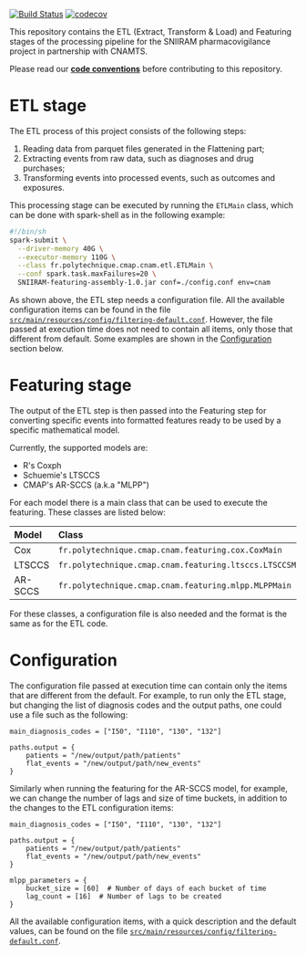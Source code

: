 [![Build Status](https://travis-ci.com/X-DataInitiative/SNIIRAM-featuring.svg?token=LzAm1iAXuXZzFBCrak5F&branch=master)](https://travis-ci.com/X-DataInitiative/SNIIRAM-featuring)
[![codecov](https://codecov.io/gh/X-DataInitiative/SNIIRAM-featuring/branch/master/graph/badge.svg?token=4a0h501t8P)](https://codecov.io/gh/X-DataInitiative/SNIIRAM-featuring)

This repository contains the ETL (Extract, Transform & Load) and Featuring stages of the processing pipeline for the SNIIRAM pharmacovigilance project in partnership with CNAMTS.

Please read our **[code conventions](https://datainitiative.atlassian.net/wiki/display/CFC/Development#)** before contributing to this repository.

# ETL stage

The ETL process of this project consists of the following steps:

1) Reading data from parquet files generated in the Flattening part;
2) Extracting events from raw data, such as diagnoses and drug purchases;
3) Transforming events into processed events, such as outcomes and exposures.

This processing stage can be executed by running the `ETLMain` class, which can be done with spark-shell as in the following example:

```bash
#!/bin/sh
spark-submit \
  --driver-memory 40G \
  --executor-memory 110G \
  --class fr.polytechnique.cmap.cnam.etl.ETLMain \
  --conf spark.task.maxFailures=20 \
  SNIIRAM-featuring-assembly-1.0.jar conf=./config.conf env=cnam
```

As shown above, the ETL step needs a configuration file. All the available configuration items can be found in the file [`src/main/resources/config/filtering-default.conf`](https://github.com/X-DataInitiative/SNIIRAM-featuring/blob/master/src/main/resources/config/filtering-default.conf).
However, the file passed at execution time does not need to contain all items, only those that different from default. Some examples are shown in the [Configuration](#configuration) section below.

# Featuring stage

The output of the ETL step is then passed into the Featuring step for converting specific events into formatted features ready to be used by a specific mathematical model.

Currently, the supported models are:

+ R's Coxph
+ Schuemie's LTSCCS
+ CMAP's AR-SCCS (a.k.a "MLPP")

For each model there is a main class that can be used to execute the featuring. These classes are listed below:

|Model|Class|
|:---|:---|
| Cox | `fr.polytechnique.cmap.cnam.featuring.cox.CoxMain` |
| LTSCCS | `fr.polytechnique.cmap.cnam.featuring.ltsccs.LTSCCSMain` |
| AR-SCCS | `fr.polytechnique.cmap.cnam.featuring.mlpp.MLPPMain` |

For these classes, a configuration file is also needed and the format is the same as for the ETL code.

# Configuration

The configuration file passed at execution time can contain only the items that are different from the default. For example, to run only the ETL stage, but changing the list of diagnosis codes and the output paths, one could use a file such as the following:

```hocon
main_diagnosis_codes = ["I50", "I110", "130", "132"]

paths.output = {
    patients = "/new/output/path/patients"
    flat_events = "/new/output/path/new_events"
} 
```

Similarly when running the featuring for the AR-SCCS model, for example, we can change the number of lags and size of time buckets, in addition to the changes to the ETL configuration items:
 
```hocon
main_diagnosis_codes = ["I50", "I110", "130", "132"]

paths.output = {
    patients = "/new/output/path/patients"
    flat_events = "/new/output/path/new_events"
}

mlpp_parameters = {
    bucket_size = [60]  # Number of days of each bucket of time
    lag_count = [16]  # Number of lags to be created
}
```

All the available configuration items, with a quick description and the default values, can be found on the file
 [`src/main/resources/config/filtering-default.conf`](https://github.com/X-DataInitiative/SNIIRAM-featuring/blob/master/src/main/resources/config/filtering-default.conf). 
